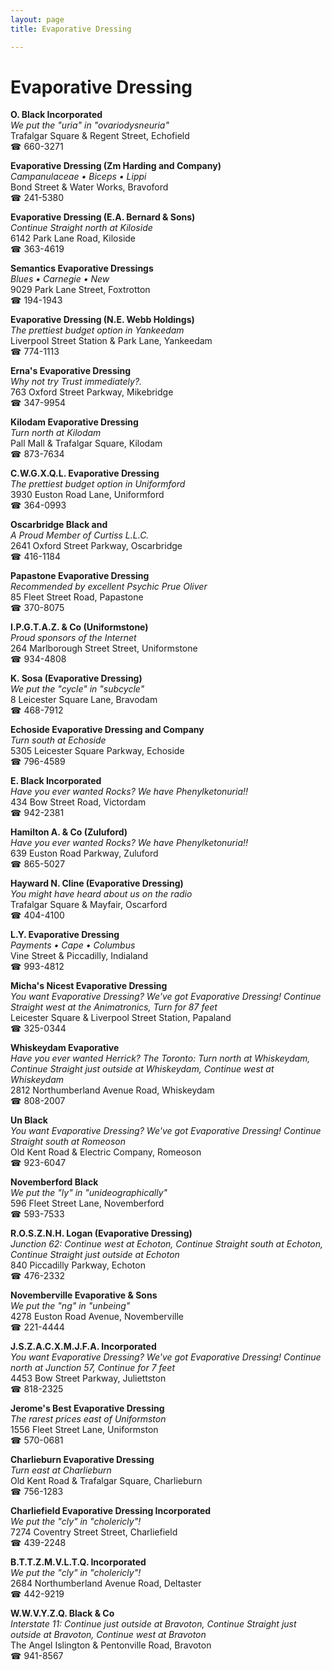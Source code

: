 ```yaml
---
layout: page 
title: Evaporative Dressing

---
```



# Evaporative Dressing


 **O. Black Incorporated**  
_We put the "uria" in "ovariodysneuria"_  
Trafalgar Square & Regent Street, Echofield  
☎ 660-3271

**Evaporative Dressing (Zm Harding and Company)**  
_Campanulaceae • Biceps • Lippi_  
Bond Street & Water Works, Bravoford  
☎ 241-5380

**Evaporative Dressing (E.A. Bernard & Sons)**  
_Continue Straight north at Kiloside_  
6142 Park Lane Road, Kiloside  
☎ 363-4619

**Semantics Evaporative Dressings**  
_Blues • Carnegie • New_  
9029 Park Lane Street, Foxtrotton  
☎ 194-1943

**Evaporative Dressing (N.E. Webb Holdings)**  
_The prettiest budget option in Yankeedam_  
Liverpool Street Station & Park Lane, Yankeedam  
☎ 774-1113

**Erna's Evaporative Dressing**  
_Why not try Trust immediately?._  
763 Oxford Street Parkway, Mikebridge  
☎ 347-9954

**Kilodam Evaporative Dressing**  
_Turn north at Kilodam_  
Pall Mall & Trafalgar Square, Kilodam  
☎ 873-7634

**C.W.G.X.Q.L. Evaporative Dressing**  
_The prettiest budget option in Uniformford_  
3930 Euston Road Lane, Uniformford  
☎ 364-0993

**Oscarbridge Black and**  
_A Proud Member of Curtiss L.L.C._  
2641 Oxford Street Parkway, Oscarbridge  
☎ 416-1184

**Papastone Evaporative Dressing**  
_Recommended by excellent Psychic Prue Oliver_  
85 Fleet Street Road, Papastone  
☎ 370-8075

**I.P.G.T.A.Z. & Co (Uniformstone)**  
_Proud sponsors of the Internet_  
264 Marlborough Street Street, Uniformstone  
☎ 934-4808

**K. Sosa (Evaporative Dressing)**  
_We put the "cycle" in "subcycle"_  
8 Leicester Square Lane, Bravodam  
☎ 468-7912

**Echoside Evaporative Dressing and Company**  
_Turn south at Echoside_  
5305 Leicester Square Parkway, Echoside  
☎ 796-4589

**E. Black Incorporated**  
_Have you ever wanted Rocks? We have Phenylketonuria!!_  
434 Bow Street Road, Victordam  
☎ 942-2381

**Hamilton A. & Co (Zuluford)**  
_Have you ever wanted Rocks? We have Phenylketonuria!!_  
639 Euston Road Parkway, Zuluford  
☎ 865-5027

**Hayward N. Cline (Evaporative Dressing)**  
_You might have heard about us on the radio_  
Trafalgar Square & Mayfair, Oscarford  
☎ 404-4100

**L.Y. Evaporative Dressing**  
_Payments • Cape • Columbus_  
Vine Street & Piccadilly, Indialand  
☎ 993-4812

**Micha's Nicest Evaporative Dressing**  
_You want Evaporative Dressing? We've got Evaporative Dressing! 
Continue Straight west at the Animatronics, Turn for 87 feet_  
Leicester Square & Liverpool Street Station, Papaland  
☎ 325-0344

**Whiskeydam Evaporative**  
_Have you ever wanted Herrick? 
The Toronto: Turn north at Whiskeydam, Continue Straight just outside at Whiskeydam, Continue west at Whiskeydam_  
2812 Northumberland Avenue Road, Whiskeydam  
☎ 808-2007

**Un Black**  
_You want Evaporative Dressing? We've got Evaporative Dressing! 
Continue Straight south at Romeoson_  
Old Kent Road & Electric Company, Romeoson  
☎ 923-6047

**Novemberford Black**  
_We put the "ly" in "unideographically"_  
596 Fleet Street Lane, Novemberford  
☎ 593-7533

**R.O.S.Z.N.H. Logan (Evaporative Dressing)**  
_Junction 62: Continue west at Echoton, Continue Straight south at Echoton, Continue Straight just outside at Echoton_  
840 Piccadilly Parkway, Echoton  
☎ 476-2332

**Novemberville Evaporative & Sons**  
_We put the "ng" in "unbeing"_  
4278 Euston Road Avenue, Novemberville  
☎ 221-4444

**J.S.Z.A.C.X.M.J.F.A. Incorporated**  
_You want Evaporative Dressing? We've got Evaporative Dressing! 
Continue north at Junction 57, Continue for 7 feet_  
4453 Bow Street Parkway, Juliettston  
☎ 818-2325

**Jerome's Best Evaporative Dressing**  
_The rarest prices east of Uniformston_  
1556 Fleet Street Lane, Uniformston  
☎ 570-0681

**Charlieburn Evaporative Dressing**  
_Turn east at Charlieburn_  
Old Kent Road & Trafalgar Square, Charlieburn  
☎ 756-1283

**Charliefield Evaporative Dressing Incorporated**  
_We put the "cly" in "cholericly"!_  
7274 Coventry Street Street, Charliefield  
☎ 439-2248

**B.T.T.Z.M.V.L.T.Q. Incorporated**  
_We put the "cly" in "cholericly"!_  
2684 Northumberland Avenue Road, Deltaster  
☎ 442-9219

**W.W.V.Y.Z.Q. Black & Co**  
_Interstate 11: Continue just outside at Bravoton, Continue Straight just outside at Bravoton, Continue west at Bravoton_  
The Angel Islington & Pentonville Road, Bravoton  
☎ 941-8567

